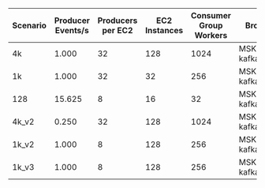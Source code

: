 | Scenario | Producer Events/s | Producers per EC2 | EC2 Instances | Consumer Group Workers | Broker Type | Broker Count | Total Filtered Entries | Expected Event Count | Error% | Min | Max | Median | 25th Percentile | 75th Percentile | 95th Percentile | 99th Percentile |
|----------|-------------------|-------------------|---------------|------------------------|----------------------|--------------|------------------------|---------------------|--------|-----|------|--------|-----------------|-----------------|-----------------|-----------------|
| 4k | 1.000 | 32 | 128 | 1024 | MSK kafka.m5.xlarge | 18 | 249019 | 262144 | 5.01 | 5 | 14150| 16 | 9 | 30 | 117 | 329.00 |
| 1k | 1.000 | 32 | 32 | 256 | MSK kafka.m5.xlarge | 18 | 62281 | 65536 | 4.97 | 6 | 6071 | 13 | 9 | 25 | 104 | 256.65 |
| 128 | 15.625 | 8 | 16 | 32 | MSK kafka.m5.xlarge | 18 | 8192 | 8192 | 0.00 | 6 | 7847 | 32 | 17 | 59 | 113 | 160.00 |
| 4k_v2 | 0.250 | 32 | 128 | 1024 | MSK kafka.m5.xlarge | 18 | 262126 | 262144 | 0.01 | 5 | 22302| 16 | 9 | 32 | 106 | 317.00 |
| 1k_v2 | 1.000 | 8 | 128 | 256 | MSK kafka.m5.xlarge | 18 | 65023 | 65536 | 0.78 | 7 | 5236 | 10 | 9 | 18 | 40 | 79.00 |
| 1k_v3 | 1.000 | 8 | 128 | 256 | MSK kafka.m5.xlarge | 18 | 65533 | 65536 | 0.005 | 6 | 14285| 11 | 8 | 17 | 32 | 76.00 |

